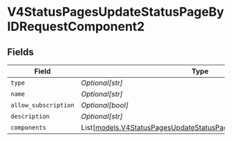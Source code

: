 # V4StatusPagesUpdateStatusPageByIDRequestComponent2


## Fields

| Field                                                                                                                              | Type                                                                                                                               | Required                                                                                                                           | Description                                                                                                                        |
| ---------------------------------------------------------------------------------------------------------------------------------- | ---------------------------------------------------------------------------------------------------------------------------------- | ---------------------------------------------------------------------------------------------------------------------------------- | ---------------------------------------------------------------------------------------------------------------------------------- |
| `type`                                                                                                                             | *Optional[str]*                                                                                                                    | :heavy_minus_sign:                                                                                                                 | N/A                                                                                                                                |
| `name`                                                                                                                             | *Optional[str]*                                                                                                                    | :heavy_minus_sign:                                                                                                                 | N/A                                                                                                                                |
| `allow_subscription`                                                                                                               | *Optional[bool]*                                                                                                                   | :heavy_minus_sign:                                                                                                                 | N/A                                                                                                                                |
| `description`                                                                                                                      | *Optional[str]*                                                                                                                    | :heavy_minus_sign:                                                                                                                 | N/A                                                                                                                                |
| `components`                                                                                                                       | List[[models.V4StatusPagesUpdateStatusPageByIDRequestComponent1](../models/v4statuspagesupdatestatuspagebyidrequestcomponent1.md)] | :heavy_minus_sign:                                                                                                                 | N/A                                                                                                                                |